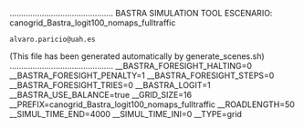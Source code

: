 .............................................
    BASTRA SIMULATION TOOL
    ESCENARIO: canogrid_Bastra_logit100_nomaps_fulltraffic

    alvaro.paricio@uah.es
(This file has been generated automatically by generate_scenes.sh)
.............................................
__BASTRA_FORESIGHT_HALTING=0
__BASTRA_FORESIGHT_PENALTY=1
__BASTRA_FORESIGHT_STEPS=0
__BASTRA_FORESIGHT_TRIES=0
__BASTRA_LOGIT=1
__BASTRA_USE_BALANCE=true
__GRID_SIZE=16
__PREFIX=canogrid_Bastra_logit100_nomaps_fulltraffic
__ROADLENGTH=50
__SIMUL_TIME_END=4000
__SIMUL_TIME_INI=0
__TYPE=grid
